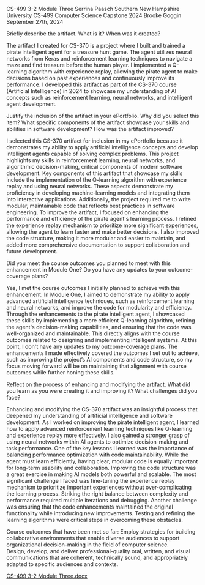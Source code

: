 CS-499 3-2 Module Three
Serrina Paasch
Southern New Hampshire University
CS-499 Computer Science Capstone 2024
Brooke Goggin
September 27th, 2024


Briefly describe the artifact. What is it? When was it created?

  The artifact I created for CS-370 is a project where I built and trained a pirate intelligent agent for a treasure hunt game. The agent utilizes neural networks from Keras and reinforcement learning techniques to navigate a maze and find treasure before the human player. I implemented a Q-learning algorithm with experience replay, allowing the pirate agent to make decisions based on past experiences and continuously improve its performance.
I developed this artifact as part of the CS-370 course (Artificial Intelligence) in 2024 to showcase my understanding of AI concepts such as reinforcement learning, neural networks, and intelligent agent development.


Justify the inclusion of the artifact in your ePortfolio. Why did you select this item? What specific components of the artifact showcase your skills and abilities in software development? How was the artifact improved?
  
  I selected this CS-370 artifact for inclusion in my ePortfolio because it demonstrates my ability to apply artificial intelligence concepts and develop intelligent agents capable of solving complex problems. This project highlights my skills in reinforcement learning, neural networks, and algorithmic decision-making, critical components of modern software development.
Key components of this artifact that showcase my skills include the implementation of the Q-learning algorithm with experience replay and using neural networks. These aspects demonstrate my proficiency in developing machine-learning models and integrating them into interactive applications. Additionally, the project required me to write modular, maintainable code that reflects best practices in software engineering.
To improve the artifact, I focused on enhancing the performance and efficiency of the pirate agent's learning process. I refined the experience replay mechanism to prioritize more significant experiences, allowing the agent to learn faster and make better decisions. I also improved the code structure, making it more modular and easier to maintain, and added more comprehensive documentation to support collaboration and future development.


Did you meet the course outcomes you planned to meet with this enhancement in Module One? Do you have any updates to your outcome-coverage plans?

Yes, I met the course outcomes I initially planned to achieve with this enhancement. In Module One, I aimed to demonstrate my ability to apply advanced artificial intelligence techniques, such as reinforcement learning and neural networks, and improve the code for modularity and efficiency. Through the enhancements to the pirate intelligent agent, I showcased these skills by implementing a more efficient Q-learning algorithm, refining the agent's decision-making capabilities, and ensuring that the code was well-organized and maintainable. This directly aligns with the course outcomes related to designing and implementing intelligent systems.
At this point, I don't have any updates to my outcome-coverage plans. The enhancements I made effectively covered the outcomes I set out to achieve, such as improving the project’s AI components and code structure, so my focus moving forward will be on maintaining that alignment with course outcomes while further honing these skills.


Reflect on the process of enhancing and modifying the artifact. What did you learn as you were creating it and improving it? What challenges did you face?

  Enhancing and modifying the CS-370 artifact was an insightful process that deepened my understanding of artificial intelligence and software development. As I worked on improving the pirate intelligent agent, I learned how to apply advanced reinforcement learning techniques like Q-learning and experience replay more effectively. I also gained a stronger grasp of using neural networks within AI agents to optimize decision-making and task performance.
One of the key lessons I learned was the importance of balancing performance optimization with code maintainability. While the agent must learn efficiently, having clear, modular code is equally important for long-term usability and collaboration. Improving the code structure was a great exercise in making AI models both powerful and scalable.
The most significant challenge I faced was fine-tuning the experience replay mechanism to prioritize important experiences without over-complicating the learning process. Striking the right balance between complexity and performance required multiple iterations and debugging. Another challenge was ensuring that the code enhancements maintained the original functionality while introducing new improvements. Testing and refining the learning algorithms were critical steps in overcoming these obstacles.

Course outcomes that have been met so far: 
Employ strategies for building collaborative environments that enable diverse audiences to support organizational decision-making in the field of computer science.  
Design, develop, and deliver professional-quality oral, written, and visual communications that are coherent, technically sound, and appropriately adapted to specific audiences and contexts.  


[CS-499 3-2 Module Three.docx](https://github.com/user-attachments/files/17085114/CS-499.3-2.Module.Three.docx)
